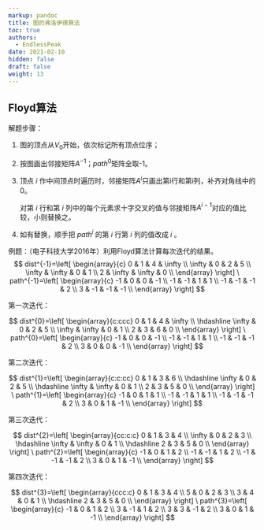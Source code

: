 ```yaml
---
markup: pandoc
title: 图的弗洛伊德算法
toc: true
authors:
  - EndlessPeak
date: 2021-02-10
hidden: false
draft: false
weight: 13
---
```


## Floyd算法

解题步骤：

1. 图的顶点从$V_0$开始，依次标记所有顶点位序；

2. 按图画出邻接矩阵$A^{-1}$；$path^{0}$矩阵全取-1。

3. 顶点 $i$ 作中间顶点时遍历时，邻接矩阵$A^i$只画出第i行和第i列，补齐对角线中的0。

   对第 $i$ 行和第 $i$ 列中的每个元素求十字交叉的值与邻接矩阵$A^{i-1}$对应的值比较，小则替换之。

4. 如有替换，顺手把 $path^i$ 的第 $i$ 行第 $i$ 列的值改成 $i$ 。

例题：（电子科技大学2016年）利用Floyd算法计算每次迭代的结果。
$$
dist^{-1}=\left[
\begin{array}{c}
0 & 1 & 4 & \infty \\
\infty & 0 & 2 & 5 \\
\infty & \infty & 0 & 1 \\
2 & \infty & \infty & 0 \\
\end{array}
\right]
\
path^{-1}=\left[
\begin{array}{c}
-1 & 0 & 0 & -1 \\
-1 & -1 & 1 & 1 \\
-1 & -1 & -1 & 2 \\
3 & -1 & -1 & -1 \\
\end{array}
\right]
$$

第一次迭代：

$$
dist^{0}=\left[
\begin{array}{c:ccc}
0 & 1 & 4 & \infty \\ \hdashline
\infty & 0 & 2 & 5 \\
\infty & \infty & 0 & 1 \\
2 & 3 & 6 & 0 \\
\end{array}
\right]
\
path^{0}=\left[
\begin{array}{c}
-1 & 0 & 0 & -1 \\
-1 & -1 & 1 & 1 \\
-1 & -1 & -1 & 2 \\
3 & 0 & 0 & -1 \\
\end{array}
\right]
$$

第二次迭代：

$$
dist^{1}=\left[
\begin{array}{c:c:cc}
0 & 1 & 3 & 6 \\ \hdashline
\infty & 0 & 2 & 5 \\ \hdashline
\infty & \infty & 0 & 1 \\
2 & 3 & 5 & 0 \\
\end{array}
\right]
\
path^{1}=\left[
\begin{array}{c}
-1 & 0 & 1 & 1 \\
-1 & -1 & 1 & 1 \\
-1 & -1 & -1 & 2 \\
3 & 0 & 1 & -1 \\
\end{array}
\right]
$$

第三次迭代：

$$
dist^{2}=\left[
\begin{array}{cc:c:c}
0 & 1 & 3 & 4 \\ 
\infty & 0 & 2 & 3 \\ \hdashline
\infty & \infty & 0 & 1 \\ \hdashline
2 & 3 & 5 & 0 \\
\end{array}
\right]
\
path^{2}=\left[
\begin{array}{c}
-1 & 0 & 1 & 2 \\
-1 & -1 & 1 & 2 \\
-1 & -1 & -1 & 2 \\
3 & 0 & 1 & -1 \\
\end{array}
\right]
$$

第四次迭代：

$$
dist^{3}=\left[
\begin{array}{ccc:c}
0 & 1 & 3 & 4 \\ 
5 & 0 & 2 & 3 \\ 
3 & 4 & 0 & 1 \\ \hdashline
2 & 3 & 5 & 0 \\
\end{array}
\right]
\
path^{3}=\left[
\begin{array}{c}
-1 & 0 & 1 & 2 \\
3 & -1 & 1 & 2 \\
3 & 3 & -1 & 2 \\
3 & 0 & 1 & -1 \\
\end{array}
\right]
$$
